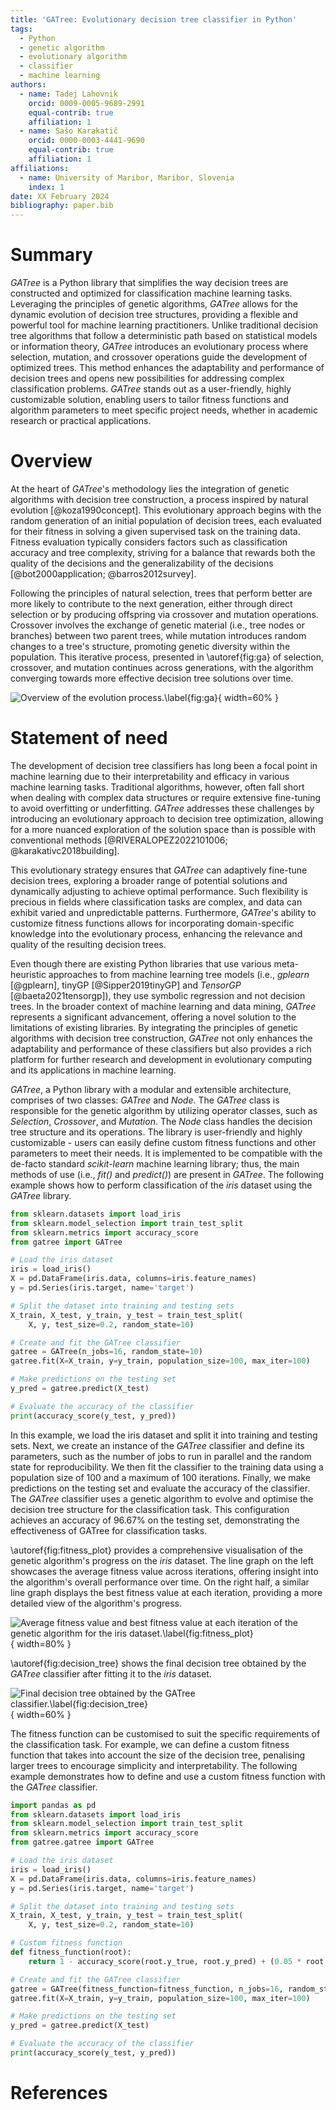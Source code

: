 ```yaml
---
title: 'GATree: Evolutionary decision tree classifier in Python'
tags:
  - Python
  - genetic algorithm
  - evolutionary algorithm
  - classifier
  - machine learning
authors:
  - name: Tadej Lahovnik
    orcid: 0009-0005-9689-2991
    equal-contrib: true
    affiliation: 1
  - name: Sašo Karakatič
    orcid: 0000-0003-4441-9690
    equal-contrib: true
    affiliation: 1
affiliations:
  - name: University of Maribor, Maribor, Slovenia
    index: 1
date: XX February 2024
bibliography: paper.bib
---
```


# Summary

_GATree_ is a Python library that simplifies the way decision trees are constructed and optimized for classification machine learning tasks. Leveraging the principles of genetic algorithms, _GATree_ allows for the dynamic evolution of decision tree structures, providing a flexible and powerful tool for machine learning practitioners. Unlike traditional decision tree algorithms that follow a deterministic path based on statistical models or information theory, _GATree_ introduces an evolutionary process where selection, mutation, and crossover operations guide the development of optimized trees. This method enhances the adaptability and performance of decision trees and opens new possibilities for addressing complex classification problems. _GATree_ stands out as a user-friendly, highly customizable solution, enabling users to tailor fitness functions and algorithm parameters to meet specific project needs, whether in academic research or practical applications.

# Overview

At the heart of _GATree_'s methodology lies the integration of genetic algorithms with decision tree construction, a process inspired by natural evolution [@koza1990concept]. This evolutionary approach begins with the random generation of an initial population of decision trees, each evaluated for their fitness in solving a given supervised task on the training data. Fitness evaluation typically considers factors such as classification accuracy and tree complexity, striving for a balance that rewards both the quality of the decisions and the generalizability of the decisions [@bot2000application; @barros2012survey].

Following the principles of natural selection, trees that perform better are more likely to contribute to the next generation, either through direct selection or by producing offspring via crossover and mutation operations. Crossover involves the exchange of genetic material (i.e., tree nodes or branches) between two parent trees, while mutation introduces random changes to a tree's structure, promoting genetic diversity within the population. This iterative process, presented in \autoref{fig:ga} of selection, crossover, and mutation continues across generations, with the algorithm converging towards more effective decision tree solutions over time.

![Overview of the evolution process.\label{fig:ga}](./images/ga.png){ width=60% }

# Statement of need

The development of decision tree classifiers has long been a focal point in machine learning due to their interpretability and efficacy in various machine learning tasks. Traditional algorithms, however, often fall short when dealing with complex data structures or require extensive fine-tuning to avoid overfitting or underfitting. _GATree_ addresses these challenges by introducing an evolutionary approach to decision tree optimization, allowing for a more nuanced exploration of the solution space than is possible with conventional methods [@RIVERALOPEZ2022101006; @karakativc2018building].

This evolutionary strategy ensures that _GATree_ can adaptively fine-tune decision trees, exploring a broader range of potential solutions and dynamically adjusting to achieve optimal performance. Such flexibility is precious in fields where classification tasks are complex, and data can exhibit varied and unpredictable patterns. Furthermore, _GATree_'s ability to customize fitness functions allows for incorporating domain-specific knowledge into the evolutionary process, enhancing the relevance and quality of the resulting decision trees.

Even though there are existing Python libraries that use various meta-heuristic approaches to from machine learning tree models (i.e., _gplearn_ [@gplearn], tinyGP [@Sipper2019tinyGP] and _TensorGP_ [@baeta2021tensorgp]), they use symbolic regression and not decision trees. In the broader context of machine learning and data mining, _GATree_ represents a significant advancement, offering a novel solution to the limitations of existing libraries. By integrating the principles of genetic algorithms with decision tree construction, _GATree_ not only enhances the adaptability and performance of these classifiers but also provides a rich platform for further research and development in evolutionary computing and its applications in machine learning.

_GATree_, a Python library with a modular and extensible architecture, comprises of two classes: _GATree_ and _Node_. The _GATree_ class is responsible for the genetic algorithm by utilizing operator classes, such as _Selection_, _Crossover_, and _Mutation_. The _Node_ class handles the decision tree structure and its operations. The library is user-friendly and highly customizable - users can easily define custom fitness functions and other parameters to meet their needs. It is implemented to be compatible with the de-facto standard _scikit-learn_ machine learning library; thus, the main methods of use (i.e., _fit()_ and _predict()_) are present in _GATree_. The following example shows how to perform classification of the _iris_ dataset using the _GATree_ library.

```python
from sklearn.datasets import load_iris
from sklearn.model_selection import train_test_split
from sklearn.metrics import accuracy_score
from gatree import GATree

# Load the iris dataset
iris = load_iris()
X = pd.DataFrame(iris.data, columns=iris.feature_names)
y = pd.Series(iris.target, name='target')

# Split the dataset into training and testing sets
X_train, X_test, y_train, y_test = train_test_split(
    X, y, test_size=0.2, random_state=10)

# Create and fit the GATree classifier
gatree = GATree(n_jobs=16, random_state=10)
gatree.fit(X=X_train, y=y_train, population_size=100, max_iter=100)

# Make predictions on the testing set
y_pred = gatree.predict(X_test)

# Evaluate the accuracy of the classifier
print(accuracy_score(y_test, y_pred))
```

In this example, we load the iris dataset and split it into training and testing sets. Next, we create an instance of the _GATree_ classifier and define its parameters, such as the number of jobs to run in parallel and the random state for reproducibility. We then fit the classifier to the training data using a population size of 100 and a maximum of 100 iterations. Finally, we make predictions on the testing set and evaluate the accuracy of the classifier. The _GATree_ classifier uses a genetic algorithm to evolve and optimise the decision tree structure for the classification task. This configuration achieves an accuracy of 96.67% on the testing set, demonstrating the effectiveness of GATree for classification tasks.

\autoref{fig:fitness_plot} provides a comprehensive visualisation of the genetic algorithm's progress on the _iris_ dataset. The line graph on the left showcases the average fitness value across iterations, offering insight into the algorithm's overall performance over time. On the right half, a similar line graph displays the best fitness value at each iteration, providing a more detailed view of the algorithm's progress.

![Average fitness value and best fitness value at each iteration of the genetic algorithm for the iris dataset.\label{fig:fitness_plot}](./images/fitness_value.png){ width=80% }

\autoref{fig:decision_tree} shows the final decision tree obtained by the _GATree_ classifier after fitting it to the _iris_ dataset.

![Final decision tree obtained by the GATree classifier.\label{fig:decision_tree}](./images/decision_tree.png){ width=60% }

The fitness function can be customised to suit the specific requirements of the classification task. For example, we can define a custom fitness function that takes into account the size of the decision tree, penalising larger trees to encourage simplicity and interpretability. The following example demonstrates how to define and use a custom fitness function with the _GATree_ classifier.

```python
import pandas as pd
from sklearn.datasets import load_iris
from sklearn.model_selection import train_test_split
from sklearn.metrics import accuracy_score
from gatree.gatree import GATree

# Load the iris dataset
iris = load_iris()
X = pd.DataFrame(iris.data, columns=iris.feature_names)
y = pd.Series(iris.target, name='target')

# Split the dataset into training and testing sets
X_train, X_test, y_train, y_test = train_test_split(
    X, y, test_size=0.2, random_state=10)

# Custom fitness function
def fitness_function(root):
    return 1 - accuracy_score(root.y_true, root.y_pred) + (0.05 * root.size())

# Create and fit the GATree classifier
gatree = GATree(fitness_function=fitness_function, n_jobs=16, random_state=10)
gatree.fit(X=X_train, y=y_train, population_size=100, max_iter=100)

# Make predictions on the testing set
y_pred = gatree.predict(X_test)

# Evaluate the accuracy of the classifier
print(accuracy_score(y_test, y_pred))
```

# References
